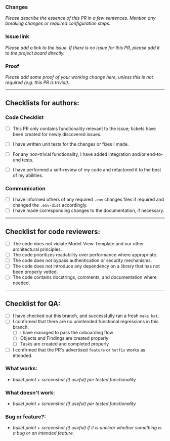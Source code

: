 ### Changes
_Please describe the essence of this PR in a few sentences. Mention any breaking changes or required configuration steps._

### Issue link
_Please add a link to the issue. If there is no issue for this PR, please add it to the project board directly._

### Proof
_Please add some proof of your working change here, unless this is not required (e.g. this PR is trivial)._

---
## Checklists for authors:

### Code Checklist
- [ ] This PR only contains functionality relevant to the issue; tickets have been created for newly discovered issues. 
- [ ] I have written unit tests for the changes or fixes I made.
- [ ] For any non-trivial functionality, I have added integration and/or end-to-end tests.
- [ ] I have performed a self-review of my code and refactored it to the best of my abilities.


### Communication
- [ ] I have informed others of any required `.env` changes files if required and changed the `.env-dist` accordingly.
- [ ] I have made corresponding changes to the documentation, if necessary.

---
## Checklist for code reviewers:
- [ ] The code does not violate Model-View-Template and our other architectural principles.
- [ ] The code prioritizes readability over performance where appropriate.
- [ ] The code does not bypass authentication or security mechanisms.
- [ ] The code does not introduce any dependency on a library that has not been properly vetted.
- [ ] The code contains docstrings, comments, and documentation where needed.

---
## Checklist for QA:
- [ ] I have checked out this branch, and successfully ran a fresh `make kat`.
- [ ] I confirmed that there are no unintended functional regressions in this branch:
    - [ ] I have managed to pass the onboarding flow
    - [ ] Objects and Findings are created properly
    - [ ] Tasks are created and completed properly
- [ ] I confirmed that the PR's advertised `feature` or `hotfix` works as intended.

### What works:
* _bullet point + screenshot (if useful) per tested functionality_

### What doesn't work:
* _bullet point + screenshot (if useful) per tested functionality_

### Bug or feature?:
* _bullet point + screenshot (if useful) if it is unclear whether something is a bug or an intended feature._